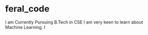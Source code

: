 # feral_code
 I am Currently Pursuing B.Tech in CSE 
 I am very keen to learn about Machine Learning. 
 I 
